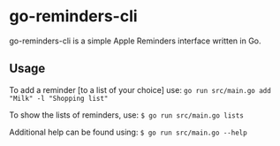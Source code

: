 # go-reminders-cli

go-reminders-cli is a simple Apple Reminders interface written in Go.

## Usage

To add a reminder [to a list of your choice] use:
`go run src/main.go add "Milk" -l "Shopping list"`

To show the lists of reminders, use:
`$ go run src/main.go lists`

Additional help can be found using: 
`$ go run src/main.go --help`
